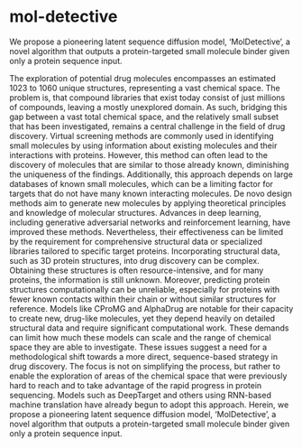 # mol-detective
We propose a pioneering latent sequence diffusion model, ‘MolDetective’, a novel algorithm that outputs a protein-targeted small molecule binder given only a protein sequence input. 


The exploration of potential drug molecules encompasses an estimated 1023 to 1060 unique structures, representing a vast chemical space. The problem is, that compound libraries that exist today consist of just millions of compounds, leaving a mostly unexplored domain. As such, bridging this gap between a vast total chemical space, and the relatively small subset that has been investigated, remains a central challenge in the field of drug discovery.
Virtual screening methods are commonly used in identifying small molecules by using information about existing molecules and their interactions with proteins. However, this method can often lead to the discovery of molecules that are similar to those already known, diminishing the uniqueness of the findings. Additionally, this approach depends on large databases of known small molecules, which can be a limiting factor for targets that do not have many known interacting molecules. De novo design methods aim to generate new molecules by applying theoretical principles and knowledge of molecular structures. Advances in deep learning, including generative adversarial networks and reinforcement learning, have improved these methods. Nevertheless, their effectiveness can be limited by the requirement for comprehensive structural data or specialized libraries tailored to specific target proteins.
Incorporating structural data, such as 3D protein structures, into drug discovery can be complex. Obtaining these structures is often resource-intensive, and for many proteins, the information is still unknown. Moreover, predicting protein structures computationally can be unreliable, especially for proteins with fewer known contacts within their chain or without similar structures for reference. Models like CProMG and AlphaDrug are notable for their capacity to create new, drug-like molecules, yet they depend heavily on detailed structural data and require significant computational work. These demands can limit how much these models can scale and the range of chemical space they are able to investigate.
These issues suggest a need for a methodological shift towards a more direct, sequence-based strategy in drug discovery. The focus is not on simplifying the process, but rather to enable the exploration of areas of the chemical space that were previously hard to reach and to take advantage of the rapid progress in protein sequencing. Models such as DeepTarget and others using RNN-based machine translation have already begun to adopt this approach.
Herein, we propose a pioneering latent sequence diffusion model, ‘MolDetective’, a novel algorithm that outputs a protein-targeted small molecule binder given only a protein sequence input. 
